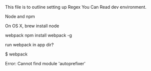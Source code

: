 This file is to outline setting up Regex You Can Read dev environment.

Node and npm

On OS X, brew install node

webpack
npm install webpack -g

run webpack in app dir?

$ webpack

Error: Cannot find module 'autoprefixer'
